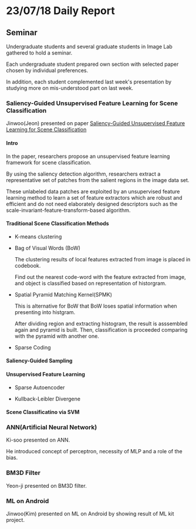 # 23/07/18 Daily Report

## Seminar

Undergraduate students and several graduate students in Image Lab gathered to hold a seminar.

Each undergraduate student prepared own section with selected paper chosen by individual preferences.

In addition, each student complemented last week's presentation by studying more on mis-understood part on last week. 

### Saliency-Guided Unsupervised Feature Learning for Scene Classification

Jinwoo(Jeon) presented on paper [Saliency-Guided Unsupervised Feature Learning for Scene Classification](https://ieeexplore.ieee.org/document/6910306/)


#### Intro
In the paper, researchers propose an unsupervised feature learning framework for scene classification.

By using the saliency detection algorithm, researchers extract a representative set of patches from the salient regions in the image data set. 

These unlabeled data patches are exploited by an unsupervised feature learning method to learn a set of feature extractors which are robust and efficient and do not need elaborately designed descriptors such as the scale-invariant-feature-transform-based algorithm. 

#### Traditional Scene Classification Methods
  * K-means clustering
  
  * Bag of Visual Words (BoW)
  
    The clustering results of local features extracted from image is placed in codebook.
    
    Find out the nearest code-word with the feature extracted from image, and object is classified based on representation of historgram.
     
  * Spatial Pyramid Matching Kernel(SPMK)
  
    This is alternative for BoW that BoW loses spatial information when presenting into histgram.
    
    After dividing region and extracting histogram, the result is asssembled again and pyramid is built. Then, classification is proceeded 
    comparing with the pyramid with another one.  
  
  * Sparse Coding


#### Saliency-Guided Sampling

#### Unsupervised Feature Learning
  * Sparse Autoencoder
  
  * Kullback-Leibler Divergene

#### Scene Classificatino via SVM






### ANN(Artificial Neural Network)

Ki-soo presented on ANN.

He introduced concept of perceptron, necessity of MLP and a role of the bias.



### BM3D Filter

Yeon-ji presented on BM3D filter.


### ML on Android

Jinwoo(Kim) presented on ML on Android by showing result of ML kit project.


